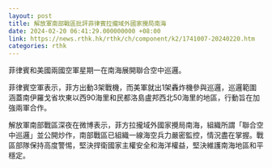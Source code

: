 ```yaml
---
layout: post
title: 解放軍南部戰區批評菲律賓拉攏域外國家攪局南海
date: 2024-02-20 06:41:29.000000000 +08:00
link: https://news.rthk.hk/rthk/ch/component/k2/1741007-20240220.htm
categories: rthk
---
```


菲律賓和美國兩國空軍星期一在南海展開聯合空中巡邏。

菲律賓空軍表示，菲方出動3架戰機，而美軍就出1架轟炸機參與巡邏，巡邏範圍涵蓋南伊羅戈省坎東以西90海里和民都洛島盧邦西北50海里的地區，行動旨在加強兩軍合作。

解放軍南部戰區深夜在微博表示，菲方拉攏域外國家攪局南海，組織所謂「聯合空中巡邏」並公開炒作，南部戰區已組織一線海空兵力嚴密監控，情況盡在掌握。戰區部隊保持高度警惕，堅決捍衛國家主權安全和海洋權益，堅決維護南海地區和平穩定。
